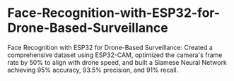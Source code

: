 # Face-Recognition-with-ESP32-for-Drone-Based-Surveillance
Face Recognition with ESP32 for Drone-Based Surveillance: Created a comprehensive dataset using ESP32-CAM, optimized the camera's frame rate by 50% to align with drone speed, and built a Siamese Neural Network achieving 95% accuracy, 93.5% precision, and 91% recall.
